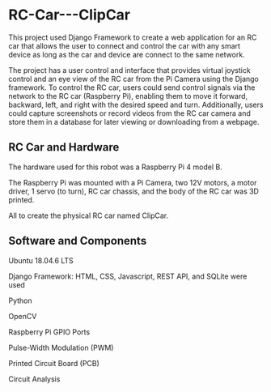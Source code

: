 # RC-Car---ClipCar
This project used Django Framework to create a web application for an RC car that allows the user to connect and control the car with any smart device as long as the car and device are connect to the same network.

The project has a user control and interface that provides virtual joystick control and an eye view of the RC car from the Pi Camera using the Django framework. 
To control the RC car, users could send control signals via the network to the RC car (Raspberry Pi), enabling them to move it forward, backward, left, and right with the desired speed and turn. 
Additionally, users could capture screenshots or record videos from the RC car camera and store them in a database for later viewing or downloading from a webpage.


## RC Car and Hardware
The hardware used for this robot was a Raspberry Pi 4 model B. 

The Raspberry Pi was mounted with a Pi Camera, two 12V motors, a motor driver, 1 servo (to turn), RC car chassis, and the body of the RC car was 3D printed.

All to create the physical RC car named ClipCar.

## Software and Components
Ubuntu 18.04.6 LTS

Django Framework: HTML, CSS, Javascript, REST API, and SQLite were used

Python

OpenCV

Raspberry Pi GPIO Ports

Pulse-Width Modulation (PWM)

Printed Circuit Board (PCB) 

Circuit Analysis

